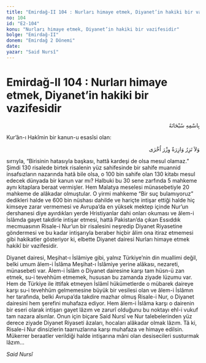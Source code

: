 ```yaml
---
title: "Emirdağ-II 104 : Nurları himaye etmek, Diyanet’in hakiki bir vazifesidir"
no: 104
id: "E2-104"
konu: "Nurları himaye etmek, Diyanet’in hakiki bir vazifesidir"
bolge: "Emirdağ-II"
donem: "Emirdağ 2 Dönemi"
date: 
yazar: "Said Nursî"
---
```


# Emirdağ-II 104 : Nurları himaye etmek, Diyanet’in hakiki bir vazifesidir

<p class="arabic" dir="rtl" title="Meal: “Her türlü noksan sıfatlardan yüce olan Allah’ın adıyla.”">بِاسْمِهِ سُبْحَانَهُ</p>

Kur’ân-ı Hakîmin bir kanun-u esasîsi olan:

<p class="arabic" dir="rtl" title="Meal: “Hiçbir günahkâr başka bir günahkârın yükünü yüklenmez.” [En’âm Sûresi, 6:164; İsrâ Sûresi, 17:15; Fâtır Sûresi, 35:18; Zümer Sûresi, 39:7]">وَلاَ تَزِرُ وَازِرَةٌ وِزْرَ اُخْرٰى</p>

sırrıyla, “Birisinin hatasıyla başkası, hattâ kardeşi de olsa mesul olamaz.” Şimdi 130 risalede birtek risalenin yüz sahifesinde bir sahife muannid insafsızların nazarında hatâ bile olsa, o 100 bin sahife olan 130 kitabı mesul edecek dünyada bir kanun var mı? Halbuki bu 30 sene zarfında 5 mahkeme aynı kitaplara beraat vermişler. Hem Malatya meselesi münasebetiyle 20 mahkeme de alâkadar olmuştular. O yirmi mahkeme “Bir suç bulamıyoruz” dedikleri halde ve 600 bin nüshası dahilde ve hariçte intişar ettiği halde hiç kimseye zarar vermemesi ve Avrupa’da en yüksek mektep içinde Nur’un dershanesi diye ayırdıkları yerde Hristiyanlar dahi onları okuması ve âlem-i İslâmda gayet takdirle intişar etmesi, hattâ Pakistan’da çıkan Essıddık mecmuasının Risale-i Nur’un bir risalesini neşredip Diyanet Riyasetine göndermesi ve bu kadar intişarıyla beraber hiçbir âlim ona itiraz etmemesi gibi hakikatler gösteriyor ki, elbette Diyanet dairesi Nurları himaye etmek hakikî bir vazifesidir.

Diyanet dairesi, Meşihat-ı İslâmiye gibi, yalnız Türkiye’nin din muallimi değil, belki umum âlem-i İslâma Meşihat-ı İslâmiye yerine alâkası, nezareti, münasebeti var. Âlem-i İslâm o Diyanet dairesine karşı tam hüsn-ü zan etmek, su-i tevehhüm etmemek, hususan bu zamanda ziyade lüzumu var. Hem de Türkiye ile ittifak etmeyen İslâmî hükümetlerde o mübarek daireye karşı su-i tevehhüm gelmemesine büyük bir vesilesi olan ve âlem-i İslâmın her tarafında, belki Avrupa’da takdire mazhar olmuş Risale-i Nur, o Diyanet dairesini hem şerefini muhafaza ediyor. Hem âlem-i İslâma karşı o dairenin bir eseri olarak intişarı gayet lâzım ve zarurî olduğunu bu noktayı ehl-i vukuf tam nazara alsınlar. Onun için biçare Said Nursî ve Nur talebelerinden yüz derece ziyade Diyanet Riyaseti âzaları, hocaları alâkadar olmak lâzım. Tâ ki, Risale-i Nur dinsizlerin taarruzlarına karşı muhafaza ve himaye edilsin. Mükerrer beraatler verildiği halde intişarına mâni olan desisecileri susturmak lâzım...

*Said Nursî*
